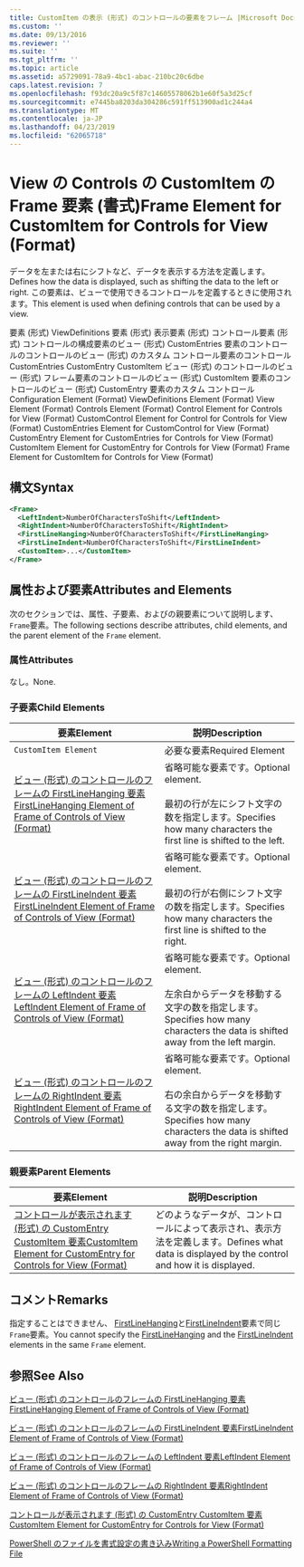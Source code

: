 ```yaml
---
title: CustomItem の表示 (形式) のコントロールの要素をフレーム |Microsoft Docs
ms.custom: ''
ms.date: 09/13/2016
ms.reviewer: ''
ms.suite: ''
ms.tgt_pltfrm: ''
ms.topic: article
ms.assetid: a5729091-78a9-4bc1-abac-210bc20c6dbe
caps.latest.revision: 7
ms.openlocfilehash: f93dc20a9c5f87c14605578062b1e60f5a3d25cf
ms.sourcegitcommit: e7445ba8203da304286c591ff513900ad1c244a4
ms.translationtype: MT
ms.contentlocale: ja-JP
ms.lasthandoff: 04/23/2019
ms.locfileid: "62065718"
---
```

# <a name="frame-element-for-customitem-for-controls-for-view-format"></a><span data-ttu-id="5bfa1-102">View の Controls の CustomItem の Frame 要素 (書式)</span><span class="sxs-lookup"><span data-stu-id="5bfa1-102">Frame Element for CustomItem for Controls for View (Format)</span></span>

<span data-ttu-id="5bfa1-103">データを左または右にシフトなど、データを表示する方法を定義します。</span><span class="sxs-lookup"><span data-stu-id="5bfa1-103">Defines how the data is displayed, such as shifting the data to the left or right.</span></span> <span data-ttu-id="5bfa1-104">この要素は、ビューで使用できるコントロールを定義するときに使用されます。</span><span class="sxs-lookup"><span data-stu-id="5bfa1-104">This element is used when defining controls that can be used by a view.</span></span>

<span data-ttu-id="5bfa1-105">要素 (形式) ViewDefinitions 要素 (形式) 表示要素 (形式) コントロール要素 (形式) コントロールの構成要素のビュー (形式) CustomEntries 要素のコントロールのコントロールのビュー (形式) のカスタム コントロール要素のコントロールCustomEntries CustomEntry CustomItem ビュー (形式) のコントロールのビュー (形式) フレーム要素のコントロールのビュー (形式) CustomItem 要素のコントロールのビュー (形式) CustomEntry 要素のカスタム コントロール</span><span class="sxs-lookup"><span data-stu-id="5bfa1-105">Configuration Element (Format) ViewDefinitions Element (Format) View Element (Format) Controls Element (Format) Control Element for Controls for View (Format) CustomControl Element for Control for Controls for View (Format) CustomEntries Element for CustomControl for View (Format) CustomEntry Element for CustomEntries for Controls for View (Format) CustomItem Element for CustomEntry for Controls for View (Format) Frame Element for CustomItem for Controls for View (Format)</span></span>

## <a name="syntax"></a><span data-ttu-id="5bfa1-106">構文</span><span class="sxs-lookup"><span data-stu-id="5bfa1-106">Syntax</span></span>

```xml
<Frame>
  <LeftIndent>NumberOfCharactersToShift</LeftIndent>
  <RightIndent>NumberOfCharactersToShift</RightIndent>
  <FirstLineHanging>NumberOfCharactersToShift</FirstLineHanging>
  <FirstLineIndent>NumberOfCharactersToShift</FirstLineIndent>
  <CustomItem>...</CustomItem>
</Frame>
```

## <a name="attributes-and-elements"></a><span data-ttu-id="5bfa1-107">属性および要素</span><span class="sxs-lookup"><span data-stu-id="5bfa1-107">Attributes and Elements</span></span>

<span data-ttu-id="5bfa1-108">次のセクションでは、属性、子要素、およびの親要素について説明します、`Frame`要素。</span><span class="sxs-lookup"><span data-stu-id="5bfa1-108">The following sections describe attributes, child elements, and the parent element of the `Frame` element.</span></span>

### <a name="attributes"></a><span data-ttu-id="5bfa1-109">属性</span><span class="sxs-lookup"><span data-stu-id="5bfa1-109">Attributes</span></span>

<span data-ttu-id="5bfa1-110">なし。</span><span class="sxs-lookup"><span data-stu-id="5bfa1-110">None.</span></span>

### <a name="child-elements"></a><span data-ttu-id="5bfa1-111">子要素</span><span class="sxs-lookup"><span data-stu-id="5bfa1-111">Child Elements</span></span>

|<span data-ttu-id="5bfa1-112">要素</span><span class="sxs-lookup"><span data-stu-id="5bfa1-112">Element</span></span>|<span data-ttu-id="5bfa1-113">説明</span><span class="sxs-lookup"><span data-stu-id="5bfa1-113">Description</span></span>|
|-------------|-----------------|
|`CustomItem Element`|<span data-ttu-id="5bfa1-114">必要な要素</span><span class="sxs-lookup"><span data-stu-id="5bfa1-114">Required Element</span></span>|
|[<span data-ttu-id="5bfa1-115">ビュー (形式) のコントロールのフレームの FirstLineHanging 要素</span><span class="sxs-lookup"><span data-stu-id="5bfa1-115">FirstLineHanging Element of Frame of Controls of View (Format)</span></span>](./firstlinehanging-element-for-frame-for-controls-for-view-format.md)|<span data-ttu-id="5bfa1-116">省略可能な要素です。</span><span class="sxs-lookup"><span data-stu-id="5bfa1-116">Optional element.</span></span><br /><br /> <span data-ttu-id="5bfa1-117">最初の行が左にシフト文字の数を指定します。</span><span class="sxs-lookup"><span data-stu-id="5bfa1-117">Specifies how many characters the first line is shifted to the left.</span></span>|
|[<span data-ttu-id="5bfa1-118">ビュー (形式) のコントロールのフレームの FirstLineIndent 要素</span><span class="sxs-lookup"><span data-stu-id="5bfa1-118">FirstLineIndent Element of Frame of Controls of View (Format)</span></span>](./firstlineindent-element-for-frame-for-controls-for-view-format.md)|<span data-ttu-id="5bfa1-119">省略可能な要素です。</span><span class="sxs-lookup"><span data-stu-id="5bfa1-119">Optional element.</span></span><br /><br /> <span data-ttu-id="5bfa1-120">最初の行が右側にシフト文字の数を指定します。</span><span class="sxs-lookup"><span data-stu-id="5bfa1-120">Specifies how many characters the first line is shifted to the right.</span></span>|
|[<span data-ttu-id="5bfa1-121">ビュー (形式) のコントロールのフレームの LeftIndent 要素</span><span class="sxs-lookup"><span data-stu-id="5bfa1-121">LeftIndent Element of Frame of Controls of View (Format)</span></span>](./leftindent-element-for-frame-for-controls-for-view-format.md)|<span data-ttu-id="5bfa1-122">省略可能な要素です。</span><span class="sxs-lookup"><span data-stu-id="5bfa1-122">Optional element.</span></span><br /><br /> <span data-ttu-id="5bfa1-123">左余白からデータを移動する文字の数を指定します。</span><span class="sxs-lookup"><span data-stu-id="5bfa1-123">Specifies how many characters the data is shifted away from the left margin.</span></span>|
|[<span data-ttu-id="5bfa1-124">ビュー (形式) のコントロールのフレームの RightIndent 要素</span><span class="sxs-lookup"><span data-stu-id="5bfa1-124">RightIndent Element of Frame of Controls of View (Format)</span></span>](./rightindent-element-for-frame-for-controls-for-view-format.md)|<span data-ttu-id="5bfa1-125">省略可能な要素です。</span><span class="sxs-lookup"><span data-stu-id="5bfa1-125">Optional element.</span></span><br /><br /> <span data-ttu-id="5bfa1-126">右の余白からデータを移動する文字の数を指定します。</span><span class="sxs-lookup"><span data-stu-id="5bfa1-126">Specifies how many characters the data is shifted away from the right margin.</span></span>|

### <a name="parent-elements"></a><span data-ttu-id="5bfa1-127">親要素</span><span class="sxs-lookup"><span data-stu-id="5bfa1-127">Parent Elements</span></span>

|<span data-ttu-id="5bfa1-128">要素</span><span class="sxs-lookup"><span data-stu-id="5bfa1-128">Element</span></span>|<span data-ttu-id="5bfa1-129">説明</span><span class="sxs-lookup"><span data-stu-id="5bfa1-129">Description</span></span>|
|-------------|-----------------|
|[<span data-ttu-id="5bfa1-130">コントロールが表示されます (形式) の CustomEntry CustomItem 要素</span><span class="sxs-lookup"><span data-stu-id="5bfa1-130">CustomItem Element for CustomEntry for Controls for View (Format)</span></span>](./customitem-element-for-customentry-for-controls-for-view-format.md)|<span data-ttu-id="5bfa1-131">どのようなデータが、コントロールによって表示され、表示方法を定義します。</span><span class="sxs-lookup"><span data-stu-id="5bfa1-131">Defines what data is displayed by the control and how it is displayed.</span></span>|

## <a name="remarks"></a><span data-ttu-id="5bfa1-132">コメント</span><span class="sxs-lookup"><span data-stu-id="5bfa1-132">Remarks</span></span>

<span data-ttu-id="5bfa1-133">指定することはできません、 [FirstLineHanging](./firstlinehanging-element-for-frame-for-controls-for-view-format.md)と[FirstLineIndent](./firstlineindent-element-for-frame-for-controls-for-view-format.md)要素で同じ`Frame`要素。</span><span class="sxs-lookup"><span data-stu-id="5bfa1-133">You cannot specify the [FirstLineHanging](./firstlinehanging-element-for-frame-for-controls-for-view-format.md) and the [FirstLineIndent](./firstlineindent-element-for-frame-for-controls-for-view-format.md) elements in the same `Frame` element.</span></span>

## <a name="see-also"></a><span data-ttu-id="5bfa1-134">参照</span><span class="sxs-lookup"><span data-stu-id="5bfa1-134">See Also</span></span>

[<span data-ttu-id="5bfa1-135">ビュー (形式) のコントロールのフレームの FirstLineHanging 要素</span><span class="sxs-lookup"><span data-stu-id="5bfa1-135">FirstLineHanging Element of Frame of Controls of View (Format)</span></span>](./firstlinehanging-element-for-frame-for-controls-for-view-format.md)

[<span data-ttu-id="5bfa1-136">ビュー (形式) のコントロールのフレームの FirstLineIndent 要素</span><span class="sxs-lookup"><span data-stu-id="5bfa1-136">FirstLineIndent Element of Frame of Controls of View (Format)</span></span>](./firstlineindent-element-for-frame-for-controls-for-view-format.md)

[<span data-ttu-id="5bfa1-137">ビュー (形式) のコントロールのフレームの LeftIndent 要素</span><span class="sxs-lookup"><span data-stu-id="5bfa1-137">LeftIndent Element of Frame of Controls of View (Format)</span></span>](./leftindent-element-for-frame-for-controls-for-view-format.md)

[<span data-ttu-id="5bfa1-138">ビュー (形式) のコントロールのフレームの RightIndent 要素</span><span class="sxs-lookup"><span data-stu-id="5bfa1-138">RightIndent Element of Frame of Controls of View (Format)</span></span>](./rightindent-element-for-frame-for-controls-for-view-format.md)

[<span data-ttu-id="5bfa1-139">コントロールが表示されます (形式) の CustomEntry CustomItem 要素</span><span class="sxs-lookup"><span data-stu-id="5bfa1-139">CustomItem Element for CustomEntry for Controls for View (Format)</span></span>](./customitem-element-for-customentry-for-controls-for-view-format.md)

[<span data-ttu-id="5bfa1-140">PowerShell のファイルを書式設定の書き込み</span><span class="sxs-lookup"><span data-stu-id="5bfa1-140">Writing a PowerShell Formatting File</span></span>](./writing-a-powershell-formatting-file.md)
